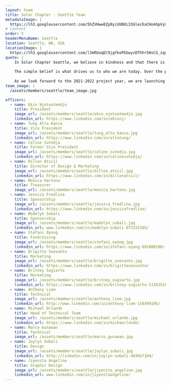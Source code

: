 ```yaml
---
layout: team
title: Solar Chapter - Seattle Team
metadataImage: |
  https://lh3.googleusercontent.com/5hZVHww8Zp9yiUUNXL33GlecEaCHo4GpVyXX54y2N-HMPHMxTbn0Y-_4uJ6uY9SCBwWdDgmMIduZZp728gEPddMECTqDdQuvKlPeMOD4LxnXZtPySWPtCL57ZbKXjC7VfhEsvFQzqvWqkBZ6Bp0DehR4BvK2ndn-ZrgeAcVOQRb5_nvCObJa0DJU9l9hGIUyYffhxlz79DzONWMSQ75Eo7rhqXHy4R_jnpEqTDETXnak_DvXcmbbYVcX85qppQw_cThl9Rp0_Koc-d-3cfyLkyH0kPeQiCchYtsDHCNzjoIjtilHM5f5uYshk1R2mzIelbCXn0VcWWBmH5nimCFOjG6XN3xnlQ2OYtJgwkKEcTJLimeC-uH7Qa5_1on3qEZN_sMmoTSjX-G-xBFnrMxXUpAsAMMn-aep00lXgzhEPZc6nsadKtZDpyt9P82q3YMlzLAkYQ8eLGoOh0w1XkfSeITcT4ffrjUE3ROYU47LetrRlgqFKcTHlG9EcLHvYlE4VK9jXF34px6H4IAe--2OZNmSpZlzAQzpukpHgkMJgyClhocv3HyN71LlDwS4aPBC1yA624FtT0rINXOam-dyA7NQgrM5rCFiZQyegjLpj7GlGGbzIWEMguNypmicZJHridSBMc89YDLjKZ8Pa7e0ZyWEj5kcTfE-0tDUdrFFat4mVa3umwjt32KYuIPtWWXYpWkultyR1sEidN3oNwnX6G_GzLjleiaLwybg_w_qiLIzxVstU3Xipzc=w768-h1024-no
# Content
order: 5
headerMenuName: Seattle
location: Seattle, WA, USA
locationImage: |
  https://lh3.googleusercontent.com/l3mRUaqEC9jgYkoPEbwycDThhr5HsCG_zqgZSuZEG0-m5tEGKO37A7XIgygBovizRTCKnIi1-d_c8wzYKpKL0GUEDFk529c1yf5loG-Xi2FYC4btKuCf09c93p4p2-8LTylNGW0XkoVXm7J3pyxxYMVy5wGQdosKB7uGIPuMHp9CfmGQ0Z8IAwzw5eEaL-wTXUtr_8-Qm1lmUY4g0y65DnTbc5ZEaeXKEOs1nOo9YNpXW5tt9ZsbZqqznG-Y52I6sMnNvFT0fVEQzGE1VH37l9xWCr-mHxo3Ipp_kqPlDn2pYdIJSO1-jwyXiJa1PV6KUd2_tYtjV-8ygGdowBZKa638H2aR-lnIeFXKIRaagssMG4ciSUxIIUzBPKSfF0AFeJqlThcTBP7OSIzvseDKgOKNKeiTy5OBoVfsHHPhc3YrE7FYwC5Wy8G9XZxujJjyvDEjJxqMxGJpXSIF1CFnaTUjdxwlbJ_EPjASy3aIRwVMqrJHoTAzhrcutzBVZT053tX3Ms-BBv6LdFws4cDUusmTOh4g1KlalrSJXYygpPxK7DkdtiIWOQ0B4PrIJxYfMuMxEFMK-vIqL91TJrnFMR3iowFbu9j4KDGvM_70m-xfqNcujqmpqqInL6QfJDwTyhvW8kHdXxdGPDeIXWLb8UTpzKJ5kw7jNreC1_k1c5AzDGj8JzmD21XpLD2vzP3VWILkGKkvIt00syFbOquGZW3X8pXOfoNj04IiXZLO1HaNn2v7XhFSKPw=w705-h396-no
quote: |
    In Solar Chapter Seattle, we believe in kindness and that there is no such thing as a world without love. We believe that the journey to share kindness, no matter how bumpy it is, can be overcome only if we dare enough to think that we can. 
    
    The simple belief is what drives us to who we are today. Over the past three years, we have successfully built water projects in Biau and Fatoin, helping more than 1000 families who were struggling just to get water. From the series of thorough technical analyses, marketing plan, fundraising event, and sponsorship reach out-- the Directors and Officers of Solar Chapter Seattle have seen that the greatest honor in life is the moment when we see our hard work can truly bring happiness to the people we help.
    
    As we look forward to the 2021-2022 project year, we are launching another water project in Kareka Nduku, Sumba Regency. It becomes our team's objective to upscale the standards, nail the project, and deliver it-- whatever it takes!"
team_image: |
  /assets/members/seattle/team_image.jpg

officers:
  - name: Ekin Njotoatmodjo
    title: President
    image_url: /assets/members/seattle/ekin_njotoatmodjo.jpg
    linkedin_url: https://www.linkedin.com/in/ekinnj/
  - name: Tung Alta Kania
    title: Vice President
    image_url: /assets/members/seattle/tung_alta_kania.jpg
    linkedin_url: https://www.linkedin.com/in/altatung/
  - name: Celine Sutedja
    title: Former Vice President
    image_url: /assets/members/seattle/celine_sutedja.jpg
    linkedin_url: https://www.linkedin.com/in/celinesutedja/
  - name: Dillon Atsiil
    title: Director of Design & Marketing
    image_url: /assets/members/seattle/dillon_atsiil.jpg
    linkedin_url: https://www.linkedin.com/in/dillonatsiil/
  - name: Monica Hartono
    title: Treasurer
    image_url: /assets/members/seattle/monica_hartono.jpg
  - name: Jessica Fredlina
    title: Sponsorship
    image_url: /assets/members/seattle/jessica_fredlina.jpg
    linkedin_url: https://www.linkedin.com/in/jessicafredlina/
  - name: Madelyn Subali
    title: Sponsorship
    image_url: /assets/members/seattle/madelyn_subali.jpg
    linkedin_url: www.linkedin.com/in/madelyn-subali-073315195/
  - name: Stefani Oyong
    title: Fundraising
    image_url: /assets/members/seattle/stefani_oyong.jpg
    linkedin_url: https://www.linkedin.com/in/stefani-oyong-692800180/
  - name: Brigitte Soesanto
    title: Marketing
    image_url: /assets/members/seattle/brigitte_soesanto.jpg
    linkedin_url: https://www.linkedin.com/in/brigittesoesanto/
  - name: Britney Sugiarto
    title: Marketing
    image_url: /assets/members/seattle/britney_sugiarto.jpg
    linkedin_url: https://www.linkedin.com/in/britney-sugiarto-113635168/
  - name: Anthony Liem
    title: Technical
    image_url: /assets/members/seattle/anthony_liem.jpg
    linkedin_url: http://www.linkedin.com/in/anthony-liem-15849919b/
  - name: Michael Orlando
    title: Head of Technical Team
    image_url: /assets/members/seattle/michael_orlando.jpg
    linkedin_url: https://www.linkedin.com/in/michaorlando/
  - name: Marco Gunawan
    title: Technical
    image_url: /assets/members/seattle/marco_gunawan.jpg
  - name: Joylyn Subali
    title: Design
    image_url: /assets/members/seattle/joylyn_subali.jpg
    linkedin_url: http://linkedin.com/in/joylyn-subali-4636b71b9/
  - name: Jiyenita Angeline
    title: Graphic Design
    image_url: /assets/members/seattle/jiyenita_angeline.jpg
    linkedin_url: www.linkedin.com/in/jiyenitaangeline/
---
```

